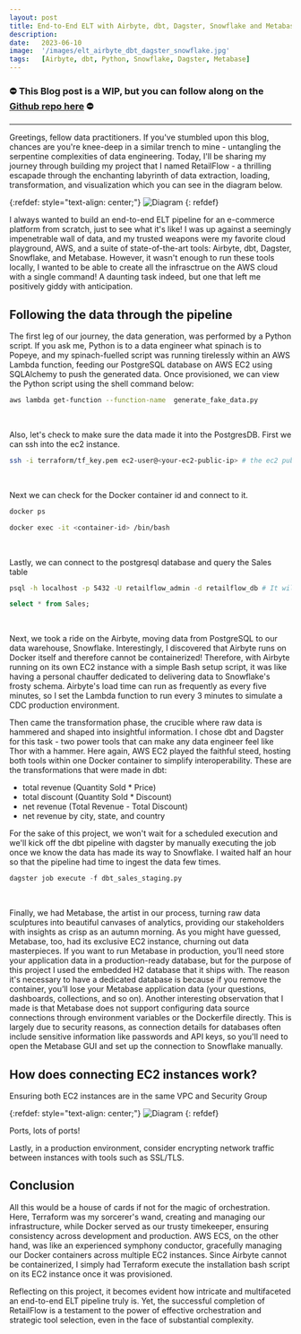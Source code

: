 ```yaml
---
layout: post
title: End-to-End ELT with Airbyte, dbt, Dagster, Snowflake and Metabase
description:
date:   2023-06-10
image:  '/images/elt_airbyte_dbt_dagster_snowflake.jpg'
tags:   [Airbyte, dbt, Python, Snowflake, Dagster, Metabase]
---
```


### ⛔ This Blog post is a WIP, but you can follow along on the [Github repo here](https://github.com/oresttokovenko/RetailFlow) ⛔

---

Greetings, fellow data practitioners. If you've stumbled upon this blog, chances are you're knee-deep in a similar trench to mine - untangling the serpentine complexities of data engineering. Today, I'll be sharing my journey through building my project that I named RetailFlow - a thrilling escapade through the enchanting labyrinth of data extraction, loading, transformation, and visualization which you can see in the diagram below. 

{:refdef: style="text-align: center;"}
![Diagram]({{site.baseurl}}/images/retailflow_diagram_1.jpg)
{: refdef}

I always wanted to build an end-to-end ELT pipeline for an e-commerce platform from scratch, just to see what it's like! I was up against a seemingly impenetrable wall of data, and my trusted weapons were my favorite cloud playground, AWS, and a suite of state-of-the-art tools: Airbyte, dbt, Dagster, Snowflake, and Metabase. However, it wasn't enough to run these tools locally, I wanted to be able to create all the infrasctrue on the AWS cloud with a single command! A daunting task indeed, but one that left me positively giddy with anticipation.

## Following the data through the pipeline

The first leg of our journey, the data generation, was performed by a Python script. If you ask me, Python is to a data engineer what spinach is to Popeye, and my spinach-fuelled script was running tirelessly within an AWS Lambda function, feeding our PostgreSQL database on AWS EC2 using SQLAlchemy to push the generated data. Once provisioned, we can view the Python script using the shell command below:

```bash
aws lambda get-function --function-name  generate_fake_data.py
```
<br>

Also, let's check to make sure the data made it into the PostgresDB. First we can ssh into the ec2 instance. 

```bash
ssh -i terraform/tf_key.pem ec2-user@<your-ec2-public-ip> # the ec2 public ip will be printed in the console during terraform provisioning
```
<br>

Next we can check for the Docker container id and connect to it.

```bash
docker ps

docker exec -it <container-id> /bin/bash
```
<br>

Lastly, we can connect to the postgresql database and query the Sales table

```bash
psql -h localhost -p 5432 -U retailflow_admin -d retailflow_db # It will indicate that it requires a password, at which point psql will prompt you for the password which is `retailflow123`

```

```sql
select * from Sales;
```
<br>

Next, we took a ride on the Airbyte, moving data from PostgreSQL to our data warehouse, Snowflake. Interestingly, I discovered that Airbyte runs on Docker itself and therefore cannot be containerized! Therefore, with Airbyte running on its own EC2 instance with a simple Bash setup script, it was like having a personal chauffer dedicated to delivering data to Snowflake's frosty schema. Airbyte's load time can run as frequently as every five minutes, so I set the Lambda function to run every 3 minutes to simulate a CDC production environment. 

Then came the transformation phase, the crucible where raw data is hammered and shaped into insightful information. I chose dbt and Dagster for this task - two power tools that can make any data engineer feel like Thor with a hammer. Here again, AWS EC2 played the faithful steed, hosting both tools within one Docker container to simplify interoperability. These are the transformations that were made in dbt:

* total revenue (Quantity Sold * Price)
* total discount (Quantity Sold * Discount)
* net revenue (Total Revenue - Total Discount)
* net revenue by city, state, and country

For the sake of this project, we won't wait for a scheduled execution and we'll kick off the dbt pipeline with dagster by manually executing the job once we know the data has made its way to Snowflake. I waited half an hour so that the pipeline had time to ingest the data few times.

```python
dagster job execute -f dbt_sales_staging.py
```

<br>


Finally, we had Metabase, the artist in our process, turning raw data sculptures into beautiful canvases of analytics, providing our stakeholders with insights as crisp as an autumn morning. As you might have guessed, Metabase, too, had its exclusive EC2 instance, churning out data masterpieces. If you want to run Metabase in production, you’ll need store your application data in a production-ready database, but for the purpose of this project I used the embedded H2 database that it ships with. The reason it's necessary to have a dedicated database is because if you remove the container, you’ll lose your Metabase application data (your questions, dashboards, collections, and so on). Another interesting observation that I made is that Metabase does not support configuring data source connections through environment variables or the Dockerfile directly. This is largely due to security reasons, as connection details for databases often include sensitive information like passwords and API keys, so you'll need to open the Metabase GUI and set up the connection to Snowflake manually. 

## How does connecting EC2 instances work?

Ensuring both EC2 instances are in the same VPC and Security Group

{:refdef: style="text-align: center;"}
![Diagram]({{site.baseurl}}/images/retailflow_diagram_2.jpg)
{: refdef}

Ports, lots of ports! 

Lastly, in a production environment, consider encrypting network traffic between instances with tools such as SSL/TLS.

## Conclusion

All this would be a house of cards if not for the magic of orchestration. Here, Terraform was my sorcerer's wand, creating and managing our infrastructure, while Docker served as our trusty timekeeper, ensuring consistency across development and production. AWS ECS, on the other hand, was like an experienced symphony conductor, gracefully managing our Docker containers across multiple EC2 instances. Since Airbyte cannot be containerized, I simply had Terraform execute the installation bash script on its EC2 instance once it was provisioned.

Reflecting on this project, it becomes evident how intricate and multifaceted an end-to-end ELT pipeline truly is. Yet, the successful completion of RetailFlow is a testament to the power of effective orchestration and strategic tool selection, even in the face of substantial complexity.